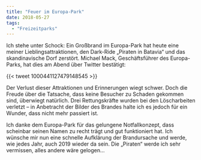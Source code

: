 ```yaml
---
title: "Feuer im Europa-Park"
date: 2018-05-27
tags:
  - "Freizeitparks"
---
```


Ich stehe unter Schock: Ein Großbrand im Europa-Park hat heute eine meiner Lieblingsattraktionen, den Dark-Ride „Piraten in Batavia“ und das skandinavische Dorf zerstört. Michael Mack, Geschäftsführer des Europa-Parks, hat dies am Abend über Twitter bestätigt:

{{< tweet 1000441127479148545 >}}

Der Verlust dieser Attraktionen und Erinnerungen wiegt schwer. Doch die Freude über die Tatsache, dass keine Besucher zu Schaden gekommen sind, überwiegt natürlich. Drei Rettungskräfte wurden bei den Löscharbeiten verletzt – in Anbetracht der Bilder des Brandes halte ich es jedoch für ein Wunder, dass nicht mehr passiert ist.

Ich danke dem Europa-Park für das gelungene Notfallkonzept, dass scheinbar seinen Namen zu recht trägt und gut funktioniert hat. Ich wünsche mir nun eine schnelle Aufklärung der Brandursache und werde, wie jedes Jahr, auch 2019 wieder da sein. Die „Piraten“ werde ich sehr vermissen, alles andere wäre gelogen…
